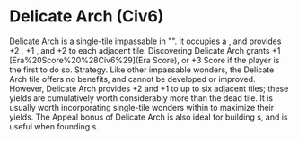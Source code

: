 # Delicate Arch (Civ6)

Delicate Arch is a single-tile impassable in "". It occupies a , and provides +2 , +1 , and +2 to each adjacent tile.
Discovering Delicate Arch grants +1 [Era%20Score%20%28Civ6%29](Era Score), or +3 Score if the player is the first to do so.
Strategy.
Like other impassable wonders, the Delicate Arch tile offers no benefits, and cannot be developed or improved. However, Delicate Arch provides +2 and +1 to up to six adjacent tiles; these yields are cumulatively worth considerably more than the dead tile. It is usually worth incorporating single-tile wonders within to maximize their yields.
The Appeal bonus of Delicate Arch is also ideal for building s, and is useful when founding s.